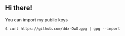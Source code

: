 ## Hi there!

You can import my public keys
```
$ curl https://github.com/ddx-OwO.gpg | gpg --import
```
